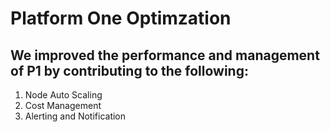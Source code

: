 # Platform One Optimzation 
 
## We improved the performance and management of P1 by contributing to the following:
 
1. Node Auto Scaling  
2. Cost Management
3. Alerting and Notification
